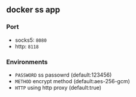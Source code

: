 ## docker ss app
### Port 
* socks5: ```8080```
* http: ```8118```
### Environments
* ```PASSWORD``` ss passowrd (default:123456)
* ```METHOD``` encrypt method (default:aes-256-gcm)
* ```HTTP``` using http proxy (default:true)